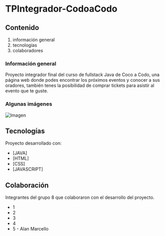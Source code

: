 # TPIntegrador-CodoaCodo

## Contenido
1. información general
2. tecnologías
3. colaboradores

### Información general
Proyecto integrador final del curso de fullstack Java  de Coco a Codo, una página web donde podes encontrar los próximos eventos y conocer a sus oradores, también tenes la posibilidad de comprar tickets para asistir al evento que te guste.
### Algunas imágenes
![Imagen]( https://cloudfront-us-east-1.images.arcpublishing.com/radiomitre/6VCBSJUNWZGQNCXEPDHMS4UTNE.jpg)
## Tecnologías
Proyecto desarrollado con:
* [JAVA] 
* [HTML]
* [CSS]
* [JAVASCRIPT]

## Colaboración 
Integrantes del grupo 8 que colaboraron con el desarrollo del proyecto.
* 1
* 2
* 3
* 4
* 5 - Alan Marcello


